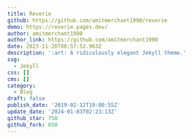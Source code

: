 ```yaml
---
title: Reverie
github: https://github.com/amitmerchant1990/reverie
demo: https://reverie.pages.dev/
author: amitmerchant1990
author_link: https://github.com/amitmerchant1990
date: 2023-11-26T08:57:52.963Z
description: ':art: A ridiculously elegant Jekyll theme.'
ssg:
  - Jekyll
css: []
cms: []
category:
  - Blog
draft: false
publish_date: '2019-02-12T19:00:55Z'
update_date: '2024-01-03T02:23:13Z'
github_star: 758
github_fork: 650
---
```


